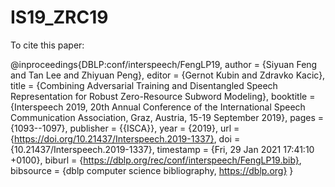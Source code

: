 # IS19_ZRC19
To cite this paper:

@inproceedings{DBLP:conf/interspeech/FengLP19,
  author    = {Siyuan Feng and
               Tan Lee and
               Zhiyuan Peng},
  editor    = {Gernot Kubin and
               Zdravko Kacic},
  title     = {Combining Adversarial Training and Disentangled Speech Representation
               for Robust Zero-Resource Subword Modeling},
  booktitle = {Interspeech 2019, 20th Annual Conference of the International Speech
               Communication Association, Graz, Austria, 15-19 September 2019},
  pages     = {1093--1097},
  publisher = {{ISCA}},
  year      = {2019},
  url       = {https://doi.org/10.21437/Interspeech.2019-1337},
  doi       = {10.21437/Interspeech.2019-1337},
  timestamp = {Fri, 29 Jan 2021 17:41:10 +0100},
  biburl    = {https://dblp.org/rec/conf/interspeech/FengLP19.bib},
  bibsource = {dblp computer science bibliography, https://dblp.org}
}

